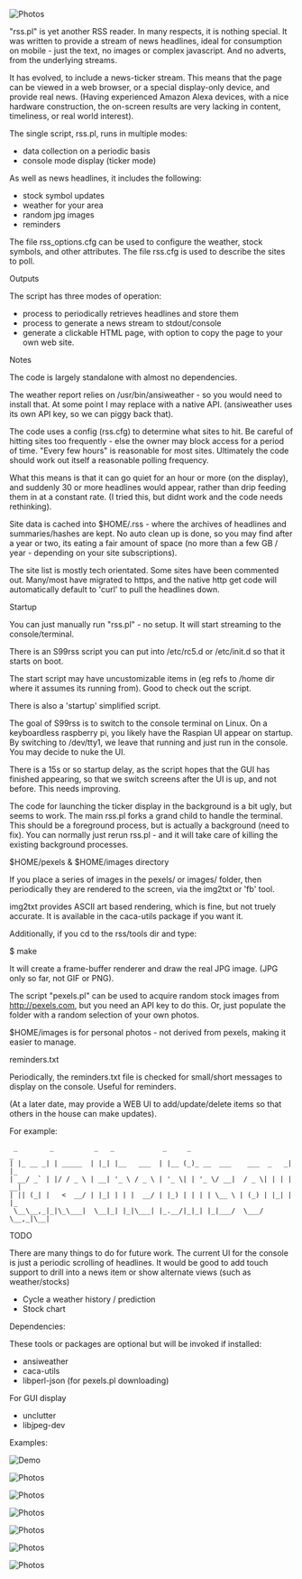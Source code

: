 
  ![Photos](images/IMG_0855.jpg)

"rss.pl" is yet another RSS reader. In many respects, it is nothing
special. It was written to provide a stream of news headlines, ideal
for consumption on mobile - just the text, no images or complex javascript.
And no adverts, from the underlying streams.

It has evolved, to include a news-ticker stream. This means that
the page can be viewed in a web browser, or a special display-only
device, and provide real news. (Having experienced Amazon Alexa devices,
with a nice hardware construction, the on-screen results are very
lacking in content, timeliness, or real world interest).

The single script, rss.pl, runs in multiple modes:

  * data collection on a periodic basis
  * console mode display (ticker mode)

As well as news headlines, it includes the following:

  * stock symbol updates
  * weather for your area
  * random jpg images
  * reminders

The file rss_options.cfg can be used to configure the weather, stock
symbols, and other attributes. The file rss.cfg is used to describe the
sites to poll.

Outputs

  The script has three modes of operation:

  * process to periodically retrieves headlines and store them
  * process to generate a news stream to stdout/console
  * generate a clickable HTML page, with option to copy the page
    to your own web site. 

Notes
  
  The code is largely standalone with almost no dependencies.
  
  The weather report relies on /usr/bin/ansiweather - so you would need
  to install that. At some point I may replace with a native API.
  (ansiweather uses its own API key, so we can piggy back that).
  
  The code uses a config (rss.cfg) to determine what sites to hit.
  Be careful of hitting sites too frequently - else the owner may
  block access for a period of time. "Every few hours" is reasonable
  for most sites. Ultimately the code should work out itself a reasonable
  polling frequency.
  
  What this means is that it can go quiet for an hour or more (on the
  display), and suddenly 30 or more headlines would appear, rather than
  drip feeding them in at a constant rate. (I tried this, but didnt work
  and the code needs rethinking).

  Site data is cached into $HOME/.rss - where the archives of
  headlines and summaries/hashes are kept. No auto clean up is done,
  so you may find after a year or two, its eating a fair amount
  of space (no more than a few GB / year - depending on your site
  subscriptions).

  The site list is mostly tech orientated. Some sites have been
  commented out. Many/most have migrated to https, and the native
  http get code will automatically default to 'curl' to pull the headlines 
  down.

Startup

  You can just manually run "rss.pl" - no setup. It will start streaming
  to the console/terminal.

  There is an S99rss script you can put into /etc/rc5.d or /etc/init.d
  so that it starts on boot.

  The start script may have uncustomizable items in (eg refs to /home dir
  where it assumes its running from). Good to check out the script.

  There is also a 'startup' simplified script.

  The goal of S99rss is to switch to the console terminal on Linux.
  On a keyboardless raspberry pi, you likely have the Raspian UI
  appear on startup. By switching to /dev/tty1, we leave that running
  and just run in the console. You may decide to nuke the UI.

  There is a 15s or so startup delay, as the script hopes that the GUI
  has finished appearing, so that we switch screens after the UI is up,
  and not before. This needs improving.

  The code for launching the ticker display in the background is a bit
  ugly, but seems to work. The main rss.pl forks a grand child to
  handle the terminal. This should be a foreground process, but is
  actually a background (need to fix). You can normally just rerun
  rss.pl - and it will take care of killing the existing background
  processes.

$HOME/pexels & $HOME/images directory

  If you place a series of images in the pexels/ or images/ folder, 
  then periodically they are rendered to the screen, via the img2txt 
  or 'fb' tool.

  img2txt provides ASCII art based rendering, which is fine, but not
  truely accurate. It is available in the caca-utils package if you
  want it.

  Additionally, if you cd to the rss/tools dir and type:

  $ make

  It will create a frame-buffer renderer and draw the real JPG
  image. (JPG only so far, not GIF or PNG).

  The script "pexels.pl" can be used to acquire random stock images
  from http://pexels.com, but you need an API key to do this. Or,
  just populate the folder with a random selection of your own photos.

  $HOME/images is for personal photos - not derived from pexels,
  making it easier to manage.

reminders.txt

  Periodically, the reminders.txt file is checked for small/short
  messages to display on the console. Useful for reminders.

  (At a later date, may provide a WEB UI to add/update/delete items
  so that others in the house can make updates).

  For example:

```
 _        _          _   _            _     _                         _
| |_ __ _| | _____  | |_| |__   ___  | |__ (_)_ __  ___    ___  _   _| |_
| __/ _` | |/ / _ \ | __| '_ \ / _ \ | '_ \| | '_ \/ __|  / _ \| | | | __|
| || (_| |   <  __/ | |_| | | |  __/ | |_) | | | | \__ \ | (_) | |_| | |_
 \__\__,_|_|\_\___|  \__|_| |_|\___| |_.__/|_|_| |_|___/  \___/ \__,_|\__|
```

TODO

  There are many things to do for future work. The current UI for
  the console is just a periodic scrolling of headlines. It would be
  good to add touch support to drill into a news item or show
  alternate views (such as weather/stocks)

  * Cycle a weather history / prediction
  * Stock chart

Dependencies:

  These tools or packages are optional but will be invoked if installed:

  * ansiweather
  * caca-utils
  * libperl-json (for pexels.pl downloading)

For GUI display

  * unclutter
  * libjpeg-dev

Examples:

  ![Demo](video/video1.svg)

  ![Photos](images/IMG_0848.jpg)

  ![Photos](images/IMG_0849.jpg)

  ![Photos](images/IMG_0850.jpg)

  ![Photos](images/IMG_0853.jpg)

  ![Photos](images/IMG_0854.jpg)

  ![Photos](images/IMG_0855.jpg)

